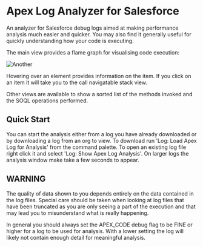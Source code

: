 # Apex Log Analyzer for Salesforce

An analyzer for Salesforce debug logs aimed at making performance analysis much easier and quicker. You may also find it generally useful for quickly understanding how your code is executing.

The main view provides a flame graph for visualising code execution:

![Another](https://raw.githubusercontent.com/financialforcedev/debug-log-analyzer/main/lana/dist/images/FlameGraph.gif)

Hovering over an element provides information on the item. If you click on an item it will take you to the call
navigatable stack view.

Other views are available to show a sorted list of the methods invoked and the SOQL operations performed.

## Quick Start

You can start the analysis either from a log you have already downloaded or by downloading a log from an org to view.
To download run 'Log: Load Apex Log for Analysis' from the command palette. To open an existing log file right click it
and select 'Log: Show Apex Log Analysis'. On larger logs the analysis window make take a few seconds to appear.

## WARNING

The quality of data shown to you depends entirely on the data contained in the log files. Special care should be
taken when looking at log files that have been truncated as you are only seeing a part of the execution and that
may lead you to misunderstand what is really happening.

In general you should always set the APEX_CODE debug flag to be FINE or higher for a log to be used for analysis.
With a lower setting the log will likely not contain enough detail for meaningful analysis.
